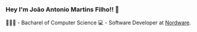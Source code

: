 ### Hey I'm João Antonio Martins Filho!! 👋

<!--
**joaoantoniomartinsfilho/joaoantoniomartinsfilho** is a ✨ _special_ ✨ repository because its `README.md` (this file) appears on your GitHub profile.

Here are some ideas to get you started:

- 🔭 I’m currently working on ...
- 🌱 I’m currently learning ...
- 👯 I’m looking to collaborate on ...
- 🤔 I’m looking for help with ...
- 💬 Ask me about ...
- 📫 How to reach me: ...
- 😄 Pronouns: ...
- ⚡ Fun fact: ...
-->


👨🏻‍🎓 - Bacharel of Computer Science
💻 - Software Developer at [Nordware](https://nordware.io/).

